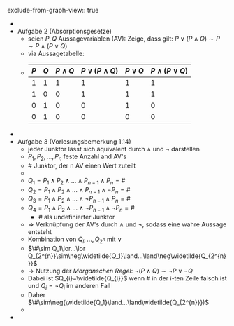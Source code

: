 exclude-from-graph-view:: true

-
- Aufgabe 2 (Absorptionsgesetze)
	- seien $P,Q$ Aussagevariablen (AV): Zeige, dass gilt: $P\lor(P\land Q)\sim P\sim P\land(P\lor Q)$
	- via Aussagetabelle:
	- |$P$|$Q$|$P\land Q$|$P\lor(P\land Q)$|$P\lor Q$|$P\land(P\lor Q)$|
	  |--|--|--|--|--|--|
	  |1|1|1|1|1|1|
	  |1|0|0|1|1|1|
	  |0|1|0|0|1|0|
	  |0|1|0|0|0|0|
-
- Aufgabe 3 (Vorlesungsbemerkung 1.14)
	- jeder Junktor lässt sich äquivalent durch $\land$ und $\neg$ darstellen
	- $P_1,P_2,...,P_{n}$ feste Anzahl and AV's
	- $\#$ Junktor, der n AV einen Wert zuteilt
	-
	- $Q_1=P_1\land P_2\land...\land P_{n-1}\land P_{n}=\#$
	- $Q_2=P_1\land P_2\land...\land P_{n-1}\land\neg P_{n}=\#$
	- $Q_3=P_1\land P_2\land...\land\neg P_{n-1}\land P_{n}=\#$
	- $Q_4=P_1\land P_2\land...\land\neg P_{n-1}\land\neg P_{n}=\#$
		- $\#$ als undefinierter Junktor
	- => Verknüpfung der AV's durch $\land$ und $\neg$, sodass eine wahre Aussage entsteht
	- Kombination von $Q_{i},...,Q_{2^{n}}$ mit $\lor$
	- $\#\sim Q_1\lor...\lor Q_{2^{n}}\sim\neg\widetilde{Q_1}\land...\land\neg\widetilde{Q_{2^{n}}}$
	- -> Nutzung der *Morganschen Regel*: $\neg(P\land Q)\sim\neg P\lor\neg Q$
	- Dabei ist $Q_{i}=\widetilde{Q_{i}}$ wenn $\#$ in der i-ten Zeile falsch ist und $Q_{i}=\neg Q_{i}$ im anderen Fall
	- Daher $\#\sim\neg(\widetilde{Q_1}\land...\land\widetilde{Q_{2^{n}}})$
	-
-